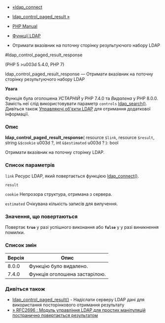 - [«ldap_connect](function.ldap-connect.md)
- [ldap_control_paged_result
»](function.ldap-control-paged-result.md)

- [PHP Manual](index.md)
- [Функції LDAP](ref.ldap.md)
- Отримати вказівник на поточну сторінку результуючого набору LDAP

#ldap_control_paged_result_response

(PHP 5 \>u003d 5.4.0, PHP 7)

ldap_control_paged_result_response — Отримати вказівник на поточну
сторінку результуючого набору LDAP

**Увага**

Функція була оголошена *УСТАРНІЙ* у PHP 7.4.0 та *Видалена* у PHP 8.0.0.
Замість неї слід використовувати параметр `controls`
[ldap_search()](function.ldap-search.md). Дивіться також [Управляючі
об'єкти LDAP](ldap.controls.md) для отримання додаткової
інформації.

### Опис

**ldap_control_paged_result_response**(
resource `$link`,
resource `$result`,
string `&$cookie` u003d ?,
int `&$estimated` u003d ?
): bool

Отримати вказівник на поточну сторінку LDAP.

### Список параметрів

`link`
Ресурс LDAP, який повертається функцією
[ldap_connect()](function.ldap-connect.md).

`result`

`cookie`
Непрозора структура, отримана з сервера.

`estimated`
Очікувана кількість записів для вилучення.

### Значення, що повертаються

Повертає **`true`** у разі успішного виконання або **`false`** у
у разі виникнення помилки.

### Список змін

| Версія | Опис |
|--------|-------------------------------|
| 8.0.0 | Функцію було видалено. |
| 7.4.0 | Функція оголошена застарілою. |

### Дивіться також

- [ldap_control_paged_result()](function.ldap-control-paged-result.md) -
Надіслати серверу LDAP дані для використання посторінкового
отримання результату
- [» RFC2696 : Модуль управління LDAP для простих маніпуляцій
постранично повертається
результатом](http://www.faqs.org/rfcs/rfc2696)
